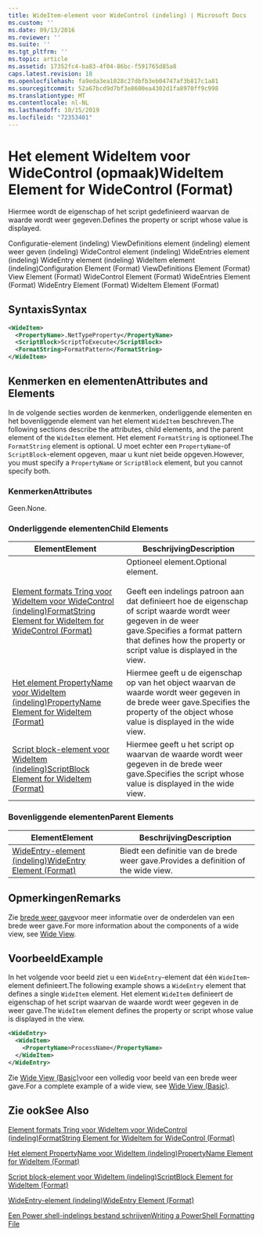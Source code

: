 ```yaml
---
title: WideItem-element voor WideControl (indeling) | Microsoft Docs
ms.custom: ''
ms.date: 09/13/2016
ms.reviewer: ''
ms.suite: ''
ms.tgt_pltfrm: ''
ms.topic: article
ms.assetid: 17352fc4-ba83-4f04-86bc-f591765d85a8
caps.latest.revision: 18
ms.openlocfilehash: fa9eda3ea1028c27dbfb3eb04747af3b817c1a81
ms.sourcegitcommit: 52a67bcd9d7bf3e8600ea4302d1fa8970ff9c998
ms.translationtype: MT
ms.contentlocale: nl-NL
ms.lasthandoff: 10/15/2019
ms.locfileid: "72353401"
---
```

# <a name="wideitem-element-for-widecontrol-format"></a><span data-ttu-id="5efcd-102">Het element WideItem voor WideControl (opmaak)</span><span class="sxs-lookup"><span data-stu-id="5efcd-102">WideItem Element for WideControl (Format)</span></span>

<span data-ttu-id="5efcd-103">Hiermee wordt de eigenschap of het script gedefinieerd waarvan de waarde wordt weer gegeven.</span><span class="sxs-lookup"><span data-stu-id="5efcd-103">Defines the property or script whose value is displayed.</span></span>

<span data-ttu-id="5efcd-104">Configuratie-element (indeling) ViewDefinitions element (indeling) element weer geven (indeling) WideControl element (indeling) WideEntries element (indeling) WideEntry element (indeling) WideItem element (indeling)</span><span class="sxs-lookup"><span data-stu-id="5efcd-104">Configuration Element (Format) ViewDefinitions Element (Format) View Element (Format) WideControl Element (Format) WideEntries Element (Format) WideEntry Element (Format) WideItem Element (Format)</span></span>

## <a name="syntax"></a><span data-ttu-id="5efcd-105">Syntaxis</span><span class="sxs-lookup"><span data-stu-id="5efcd-105">Syntax</span></span>

```xml
<WideItem>
  <PropertyName>.NetTypeProperty</PropertyName>
  <ScriptBlock>ScriptToExecute</ScriptBlock>
  <FormatString>FormatPattern</FormatString>
</WideItem>
```

## <a name="attributes-and-elements"></a><span data-ttu-id="5efcd-106">Kenmerken en elementen</span><span class="sxs-lookup"><span data-stu-id="5efcd-106">Attributes and Elements</span></span>

<span data-ttu-id="5efcd-107">In de volgende secties worden de kenmerken, onderliggende elementen en het bovenliggende element van het element `WideItem` beschreven.</span><span class="sxs-lookup"><span data-stu-id="5efcd-107">The following sections describe the attributes, child elements, and the parent element of the `WideItem` element.</span></span> <span data-ttu-id="5efcd-108">Het element `FormatString` is optioneel.</span><span class="sxs-lookup"><span data-stu-id="5efcd-108">The `FormatString` element is optional.</span></span> <span data-ttu-id="5efcd-109">U moet echter een `PropertyName`-of `ScriptBlock`-element opgeven, maar u kunt niet beide opgeven.</span><span class="sxs-lookup"><span data-stu-id="5efcd-109">However, you must specify a `PropertyName` or `ScriptBlock` element, but you cannot specify both.</span></span>

### <a name="attributes"></a><span data-ttu-id="5efcd-110">Kenmerken</span><span class="sxs-lookup"><span data-stu-id="5efcd-110">Attributes</span></span>

<span data-ttu-id="5efcd-111">Geen.</span><span class="sxs-lookup"><span data-stu-id="5efcd-111">None.</span></span>

### <a name="child-elements"></a><span data-ttu-id="5efcd-112">Onderliggende elementen</span><span class="sxs-lookup"><span data-stu-id="5efcd-112">Child Elements</span></span>

|<span data-ttu-id="5efcd-113">Element</span><span class="sxs-lookup"><span data-stu-id="5efcd-113">Element</span></span>|<span data-ttu-id="5efcd-114">Beschrijving</span><span class="sxs-lookup"><span data-stu-id="5efcd-114">Description</span></span>|
|-------------|-----------------|
|[<span data-ttu-id="5efcd-115">Element formats Tring voor WideItem voor WideControl (indeling)</span><span class="sxs-lookup"><span data-stu-id="5efcd-115">FormatString Element for WideItem for WideControl (Format)</span></span>](./formatstring-element-for-wideitem-for-widecontrol-format.md)|<span data-ttu-id="5efcd-116">Optioneel element.</span><span class="sxs-lookup"><span data-stu-id="5efcd-116">Optional element.</span></span><br /><br /> <span data-ttu-id="5efcd-117">Geeft een indelings patroon aan dat definieert hoe de eigenschap of script waarde wordt weer gegeven in de weer gave.</span><span class="sxs-lookup"><span data-stu-id="5efcd-117">Specifies a format pattern that defines how the property or script value is displayed in the view.</span></span>|
|[<span data-ttu-id="5efcd-118">Het element PropertyName voor WideItem (indeling)</span><span class="sxs-lookup"><span data-stu-id="5efcd-118">PropertyName Element for WideItem (Format)</span></span>](./propertyname-element-for-wideitem-for-widecontrol-format.md)|<span data-ttu-id="5efcd-119">Hiermee geeft u de eigenschap op van het object waarvan de waarde wordt weer gegeven in de brede weer gave.</span><span class="sxs-lookup"><span data-stu-id="5efcd-119">Specifies the property of the object whose value is displayed in the wide view.</span></span>|
|[<span data-ttu-id="5efcd-120">Script block-element voor WideItem (indeling)</span><span class="sxs-lookup"><span data-stu-id="5efcd-120">ScriptBlock Element for WideItem (Format)</span></span>](./scriptblock-element-for-wideitem-for-widecontrol-format.md)|<span data-ttu-id="5efcd-121">Hiermee geeft u het script op waarvan de waarde wordt weer gegeven in de brede weer gave.</span><span class="sxs-lookup"><span data-stu-id="5efcd-121">Specifies the script whose value is displayed in the wide view.</span></span>|

### <a name="parent-elements"></a><span data-ttu-id="5efcd-122">Bovenliggende elementen</span><span class="sxs-lookup"><span data-stu-id="5efcd-122">Parent Elements</span></span>

|<span data-ttu-id="5efcd-123">Element</span><span class="sxs-lookup"><span data-stu-id="5efcd-123">Element</span></span>|<span data-ttu-id="5efcd-124">Beschrijving</span><span class="sxs-lookup"><span data-stu-id="5efcd-124">Description</span></span>|
|-------------|-----------------|
|[<span data-ttu-id="5efcd-125">WideEntry-element (indeling)</span><span class="sxs-lookup"><span data-stu-id="5efcd-125">WideEntry Element (Format)</span></span>](./wideentry-element-for-widecontrol-format.md)|<span data-ttu-id="5efcd-126">Biedt een definitie van de brede weer gave.</span><span class="sxs-lookup"><span data-stu-id="5efcd-126">Provides a definition of the wide view.</span></span>|

## <a name="remarks"></a><span data-ttu-id="5efcd-127">Opmerkingen</span><span class="sxs-lookup"><span data-stu-id="5efcd-127">Remarks</span></span>

<span data-ttu-id="5efcd-128">Zie [brede weer gave](./creating-a-wide-view.md)voor meer informatie over de onderdelen van een brede weer gave.</span><span class="sxs-lookup"><span data-stu-id="5efcd-128">For more information about the components of a wide view, see [Wide View](./creating-a-wide-view.md).</span></span>

## <a name="example"></a><span data-ttu-id="5efcd-129">Voorbeeld</span><span class="sxs-lookup"><span data-stu-id="5efcd-129">Example</span></span>

<span data-ttu-id="5efcd-130">In het volgende voor beeld ziet u een `WideEntry`-element dat één `WideItem`-element definieert.</span><span class="sxs-lookup"><span data-stu-id="5efcd-130">The following example shows a `WideEntry` element that defines a single `WideItem` element.</span></span> <span data-ttu-id="5efcd-131">Het element `WideItem` definieert de eigenschap of het script waarvan de waarde wordt weer gegeven in de weer gave.</span><span class="sxs-lookup"><span data-stu-id="5efcd-131">The `WideItem` element defines the property or script whose value is displayed in the view.</span></span>

```xml
<WideEntry>
  <WideItem>
    <PropertyName>ProcessName</PropertyName>
  </WideItem>
</WideEntry>
```

<span data-ttu-id="5efcd-132">Zie [Wide View (Basic)](./wide-view-basic.md)voor een volledig voor beeld van een brede weer gave.</span><span class="sxs-lookup"><span data-stu-id="5efcd-132">For a complete example of a wide view, see [Wide View (Basic)](./wide-view-basic.md).</span></span>

## <a name="see-also"></a><span data-ttu-id="5efcd-133">Zie ook</span><span class="sxs-lookup"><span data-stu-id="5efcd-133">See Also</span></span>

[<span data-ttu-id="5efcd-134">Element formats Tring voor WideItem voor WideControl (indeling)</span><span class="sxs-lookup"><span data-stu-id="5efcd-134">FormatString Element for WideItem for WideControl (Format)</span></span>](./formatstring-element-for-wideitem-for-widecontrol-format.md)

[<span data-ttu-id="5efcd-135">Het element PropertyName voor WideItem (indeling)</span><span class="sxs-lookup"><span data-stu-id="5efcd-135">PropertyName Element for WideItem (Format)</span></span>](./propertyname-element-for-wideitem-for-widecontrol-format.md)

[<span data-ttu-id="5efcd-136">Script block-element voor WideItem (indeling)</span><span class="sxs-lookup"><span data-stu-id="5efcd-136">ScriptBlock Element for WideItem (Format)</span></span>](./scriptblock-element-for-wideitem-for-widecontrol-format.md)

[<span data-ttu-id="5efcd-137">WideEntry-element (indeling)</span><span class="sxs-lookup"><span data-stu-id="5efcd-137">WideEntry Element (Format)</span></span>](./wideentry-element-for-widecontrol-format.md)

[<span data-ttu-id="5efcd-138">Een Power shell-indelings bestand schrijven</span><span class="sxs-lookup"><span data-stu-id="5efcd-138">Writing a PowerShell Formatting File</span></span>](./writing-a-powershell-formatting-file.md)
